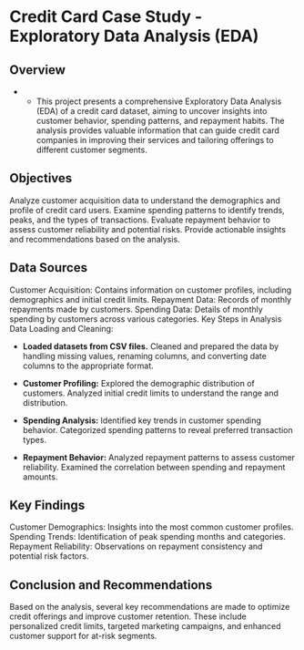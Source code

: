 # Credit Card Case Study - Exploratory Data Analysis (EDA)

## Overview
- * This project presents a comprehensive Exploratory Data Analysis (EDA) of a credit card dataset, aiming to uncover insights into customer behavior, spending patterns, and repayment habits. The analysis provides valuable information that can guide credit card companies in improving their services and tailoring offerings to different customer segments.

## Objectives
Analyze customer acquisition data to understand the demographics and profile of credit card users.
Examine spending patterns to identify trends, peaks, and the types of transactions.
Evaluate repayment behavior to assess customer reliability and potential risks.
Provide actionable insights and recommendations based on the analysis.

## Data Sources
Customer Acquisition: Contains information on customer profiles, including demographics and initial credit limits.
Repayment Data: Records of monthly repayments made by customers.
Spending Data: Details of monthly spending by customers across various categories.
Key Steps in Analysis
Data Loading and Cleaning:

- **Loaded datasets from CSV files.**
Cleaned and prepared the data by handling missing values, renaming columns, and converting date columns to the appropriate format.

- **Customer Profiling:**
Explored the demographic distribution of customers.
Analyzed initial credit limits to understand the range and distribution.

- **Spending Analysis:**
Identified key trends in customer spending behavior.
Categorized spending patterns to reveal preferred transaction types.

- **Repayment Behavior:**
 Analyzed repayment patterns to assess customer reliability.
Examined the correlation between spending and repayment amounts.

## Key Findings
Customer Demographics: Insights into the most common customer profiles.
Spending Trends: Identification of peak spending months and categories.
Repayment Reliability: Observations on repayment consistency and potential risk factors.

## Conclusion and Recommendations
Based on the analysis, several key recommendations are made to optimize credit offerings and improve customer retention. These include personalized credit limits, targeted marketing campaigns, and enhanced customer support for at-risk segments.

